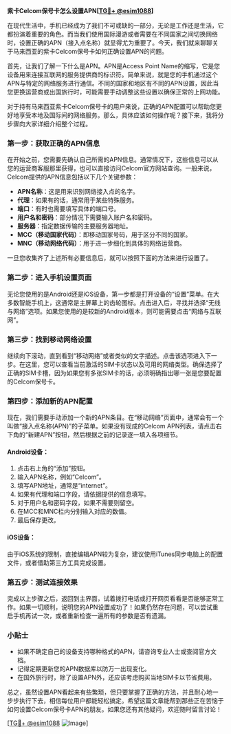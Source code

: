 **紫卡Celcom保号卡怎么设置APN[[TG💪+ @esim1088](https://t.me/s/esim1088)]**

在现代生活中，手机已经成为了我们不可或缺的一部分，无论是工作还是生活，它都扮演着重要的角色。而当我们使用国际漫游或者需要在不同国家之间切换网络时，设置正确的APN（接入点名称）就显得尤为重要了。今天，我们就来聊聊关于马来西亚的紫卡Celcom保号卡如何正确设置APN的问题。

首先，让我们了解一下什么是APN。APN是Access Point Name的缩写，它是您设备用来连接互联网的服务提供商的标识符。简单来说，就是您的手机通过这个APN与特定的网络服务进行通信。不同的国家和地区有不同的APN设置，因此当您更换运营商或出国旅行时，可能需要手动调整这些设置以确保正常的上网功能。

对于持有马来西亚紫卡Celcom保号卡的用户来说，正确的APN配置可以帮助您更好地享受本地及国际间的网络服务。那么，具体应该如何操作呢？接下来，我将分步骤向大家详细介绍整个过程。

### 第一步：获取正确的APN信息

在开始之前，您需要先确认自己所需的APN信息。通常情况下，这些信息可以从您的运营商客服那里获得，也可以直接访问Celcom官方网站查询。一般来说，Celcom提供的APN信息包括以下几个关键参数：

- **APN名称**：这是用来识别网络接入点的名字。
- **代理**：如果有的话，通常用于某些特殊服务。
- **端口**：有时也需要填写具体的端口号。
- **用户名和密码**：部分情况下需要输入账户名和密码。
- **服务器**：指定数据传输的主要服务器地址。
- **MCC（移动国家代码）**：即移动国家号码，用于区分不同的国家。
- **MNC（移动网络代码）**：用于进一步细化到具体的网络运营商。

一旦您收集齐了上述所有必要信息后，就可以按照下面的方法来进行设置了。

### 第二步：进入手机设置页面

无论您使用的是Android还是iOS设备，第一步都是打开设备的“设置”菜单。在大多数智能手机上，这通常是主屏幕上的齿轮图标。点击进入后，寻找并选择“无线与网络”选项。如果您使用的是较新的Android版本，则可能需要点击“网络与互联网”。

### 第三步：找到移动网络设置

继续向下滚动，直到看到“移动网络”或者类似的文字描述。点击该选项进入下一步。在这里，您可以查看当前激活的SIM卡状态以及可用的网络类型。确保选择了正确的SIM卡槽，因为如果您有多张SIM卡的话，必须明确指出哪一张是您要配置的Celcom保号卡。

### 第四步：添加新的APN配置

现在，我们需要手动添加一个新的APN条目。在“移动网络”页面中，通常会有一个叫做“接入点名称(APN)”的子菜单。如果没有现成的Celcom APN列表，请点击右下角的“新建APN”按钮，然后根据之前的记录逐一填入各项细节。

#### Android设备：
1. 点击右上角的“添加”按钮。
2. 输入APN名称，例如“Celcom”。
3. 填写APN地址，通常是“internet”。
4. 如果有代理和端口字段，请依据提供的信息填写。
5. 对于用户名和密码字段，如果不需要则留空。
6. 在MCC和MNC栏内分别输入对应的数值。
7. 最后保存更改。

#### iOS设备：
由于iOS系统的限制，直接编辑APN较为复杂，建议使用iTunes同步电脑上的配置文件，或者借助第三方工具完成设置。

### 第五步：测试连接效果

完成以上步骤之后，返回到主界面，试着拨打电话或打开网页看看是否能够正常工作。如果一切顺利，说明您的APN设置成功了！如果仍然存在问题，可以尝试重启手机再试一次，或者重新检查一遍所有的参数是否有遗漏。

### 小贴士

- 如果不确定自己的设备支持哪种格式的APN，请咨询专业人士或查阅官方文档。
- 记得定期更新您的APN数据库以防万一出现变化。
- 在国外旅行时，除了设置APN外，还应该考虑购买当地SIM卡以节省费用。

总之，虽然设置APN看起来有些繁琐，但只要掌握了正确的方法，并且耐心地一步步执行下去，相信每位用户都能轻松搞定。希望这篇文章能帮到那些正在苦恼于如何设置Celcom保号卡APN的朋友。如果您还有其他疑问，欢迎随时留言讨论！

[[TG💪+ @esim1088](https://t.me/s/esim1088) ![Image](https://i.postimg.cc/4NQfJmqS/Snipaste-2025-05-13-00-14-12.png)]